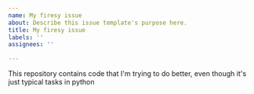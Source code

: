 ```yaml
---
name: My firesy issue
about: Describe this issue template's purpose here.
title: My firesy issue
labels: ''
assignees: ''

---
```


This repository contains code that I'm trying to do better, even though it's just typical tasks in python
